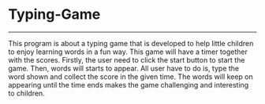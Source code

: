 # Typing-Game
***********
This program is about a typing game that is developed to help little children to enjoy learning words in a fun way.
This game will have a timer together with the scores. Firstly, the user need to click the start button to start the game.
Then, words will starts to appear. All user have to do is, type the word shown and collect the score in the given time.
The words will keep on appearing until the time ends makes the game challenging and interesting to children.
